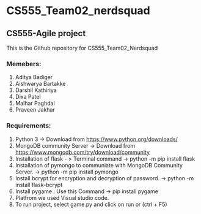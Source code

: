 # CS555_Team02_nerdsquad
## CS555-Agile project 
This is the Github repository for CS555_Team02_Nerdsquad

### Memebers:
1. Aditya Badiger
2. Aishwarya Bartakke
3. Darshil Kathiriya
4. Dixa Patel
5. Malhar Paghdal
6. Praveen Jakhar

### Requirements:
1. Python 3 -> Download from https://www.python.org/downloads/
2. MongoDB community Server -> Download from https://www.mongodb.com/try/download/community
3. Installation of flask - > Terminal command -> python -m pip install flask
4. Installation of pymongo to communiate with MongoDB Community Server. -> python -m pip install pymongo
5. Install bcrypt for encryption and decryption of password. -> python -m install flask-bcrypt
6. Install pygame : Use this Command ->  pip install pygame
7. Platfrom we used Visual studio code.
8. To run project, select game.py and click on run or (ctrl + F5)


